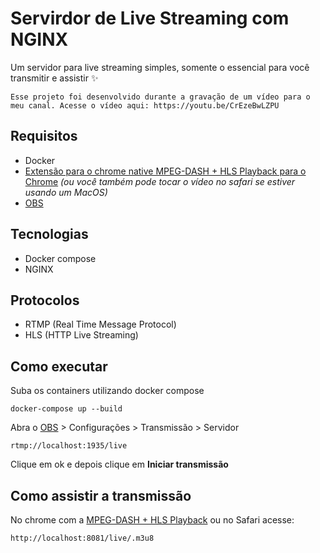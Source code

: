 # Servirdor de Live Streaming com NGINX

Um servidor para live streaming simples, somente o essencial para você transmitir e assistir ✨

```
Esse projeto foi desenvolvido durante a gravação de um vídeo para o meu canal. Acesse o vídeo aqui: https://youtu.be/CrEzeBwLZPU 
```

## Requisitos 
- Docker 
- [Extensão para o chrome native MPEG-DASH + HLS Playback para o Chrome](https://chromewebstore.google.com/detail/native-mpeg-dash-+-hls-pl/cjfbmleiaobegagekpmlhmaadepdeedn) _(ou você também pode tocar o vídeo no safari se estiver usando um MacOS)_
- [OBS](https://obsproject.com/pt-br/download)

## Tecnologias
- Docker compose
- NGINX

## Protocolos 
- RTMP (Real Time Message Protocol)
- HLS (HTTP Live Streaming)

## Como executar

Suba os containers utilizando docker compose
```
docker-compose up --build
```

Abra o [OBS](https://obsproject.com/pt-br/download) > Configurações > Transmissão > Servidor
```
rtmp://localhost:1935/live
```
Clique em ok e depois clique em **Iniciar transmissão**

## Como assistir a transmissão
No chrome com a [ MPEG-DASH + HLS Playback](https://chromewebstore.google.com/detail/native-mpeg-dash-+-hls-pl/cjfbmleiaobegagekpmlhmaadepdeedn) ou no Safari acesse:
```
http://localhost:8081/live/.m3u8
```
